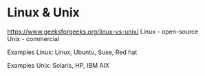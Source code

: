 # Linux & Unix
<https://www.geeksforgeeks.org/linux-vs-unix/>
Linux - open-source  
Unix - commercial 

Examples Linux:
Linux, Ubuntu, Suse, Red hat

Examples Unix:
Solaris, HP, IBM AIX
